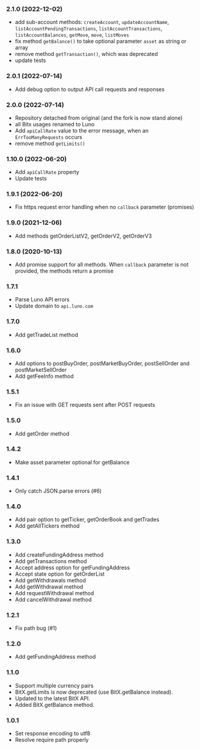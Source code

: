 ### 2.1.0 (2022-12-02)

* add sub-account methods: `createAccount`, `updateAccountName`, `listAccountPendingTransactions`, `listAccountTransactions`, `listAccountBalances`, `getMove`, `move`, `listMoves`
* fix method `getBalance()` to take optional parameter `asset` as string or array
* remove method `getTransaction()`, which was deprecated
* update tests

### 2.0.1 (2022-07-14)

* Add debug option to output API call requests and responses 

### 2.0.0 (2022-07-14)

* Repository detached from original (and the fork is now stand alone)
* all Bitx usages renamed to Luno
* Add `apiCallRate` value to the error message, when an `ErrTooManyRequests` occurs
* remove method `getLimits()`

### 1.10.0 (2022-06-20)

* Add `apiCallRate` property
* Update tests

### 1.9.1 (2022-06-20)

* Fix https request error handling when no `callback` parameter (promises)

### 1.9.0 (2021-12-06)

* Add methods getOrderListV2, getOrderV2, getOrderV3

### 1.8.0 (2020-10-13)

* Add promise support for all methods. When `callback` parameter is not provided, the methods return a promise

### 1.7.1

* Parse Luno API errors
* Update domain to `api.luno.com`

### 1.7.0

* Add getTradeList method

### 1.6.0

* Add options to postBuyOrder, postMarketBuyOrder, postSellOrder and postMarketSellOrder
* Add getFeeInfo method

### 1.5.1

* Fix an issue with GET requests sent after POST requests

### 1.5.0

* Add getOrder method

### 1.4.2

* Make asset parameter optional for getBalance

### 1.4.1

* Only catch JSON.parse errors (#6)

### 1.4.0

* Add pair option to getTicker, getOrderBook and getTrades
* Add getAllTickers method

### 1.3.0

* Add createFundingAddress method
* Add getTransactions method
* Accept address option for getFundingAddress
* Accept state option for getOrderList
* Add getWithdrawals method
* Add getWithdrawal method
* Add requestWithdrawal method
* Add cancelWithdrawal method

### 1.2.1

* Fix path bug (#1)

### 1.2.0

* Add getFundingAddress method

### 1.1.0

* Support multiple currency pairs
* BitX.getLimits is now deprecated (use BitX.getBalance instead).
* Updated to the latest BitX API.
* Added BitX.getBalance method.

### 1.0.1

* Set response encoding to utf8
* Resolve require path properly
